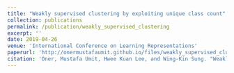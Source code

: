 ```yaml
---
title: "Weakly supervised clustering by exploiting unique class count"
collection: publications
permalink: /publication/weakly_supervised_clustering
excerpt: ''
date: 2019-04-26
venue: 'International Conference on Learning Representations'
paperurl: 'http://onermustafaumit.github.io/files/weakly_supervised_clustering.pdf'
citation: 'Oner, Mustafa Umit, Hwee Kuan Lee, and Wing-Kin Sung. "Weakly Supervised Clustering by Exploiting Unique Class Count." In <i>International Conference on Learning Representations</i>. 2020.'
---
```

